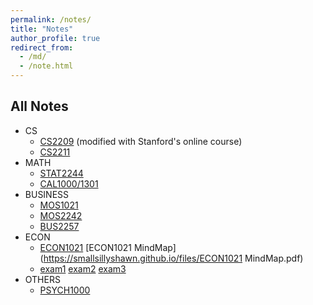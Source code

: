 ```yaml
---
permalink: /notes/
title: "Notes"
author_profile: true
redirect_from:
  - /md/
  - /note.html
---
```



##  All Notes

  * CS
      * [CS2209](https://smallsillyshawn.github.io/files/Stanford%20Logic.html) (modified with Stanford's online course)
      * [CS2211](https://smallsillyshawn.github.io/files/CS2211.html)
  * MATH
      * [STAT2244](https://smallsillyshawn.github.io/files/STAT2244.html)
      * [CAL1000/1301](https://smallsillyshawn.github.io/files/CAL1301.pdf)
  * BUSINESS
      * [MOS1021](https://smallsillyshawn.github.io/files/MOS1021.pdf)
      * [MOS2242](https://smallsillyshawn.github.io/files/MOS2242.html)
      * [BUS2257](https://smallsillyshawn.github.io/files/BUS2257.html)
  * ECON
      * [ECON1021](https://smallsillyshawn.github.io/files/ECON1021.pdf) [ECON1021 MindMap](https://smallsillyshawn.github.io/files/ECON1021 MindMap.pdf)
      * [exam1](https://smallsillyshawn.github.io/files/Econ1021Exam1.pdf) [exam2](https://smallsillyshawn.github.io/files/Econ1021Exam2.pdf) [exam3](https://smallsillyshawn.github.io/files/Econ1021Exam3.pdf)
  * OTHERS
      * [PSYCH1000](https://smallsillyshawn.github.io/files/PSYCH1000.pdf)
